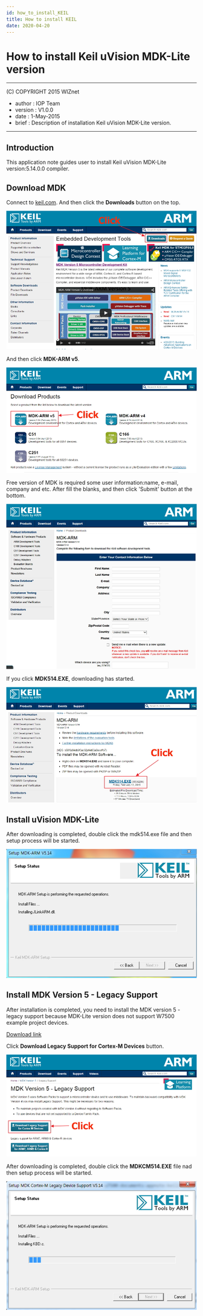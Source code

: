 ```yaml
---
id: how_to_install_KEIL
title: How to install KEIL
date: 2020-04-20
--- 
```


# How to install Keil uVision MDK-Lite version

******************************************************************************
(C) COPYRIGHT 2015 WIZnet

  * author  : IOP Team
  * version : V1.0.0
  * date    : 1-May-2015
  * brief   : Description of installation Keil uVision MDK-Lite version.

******************************************************************************

## Introduction

This application note guides user to install Keil uVision MDK-Lite version:5.14.0.0 compiler. 

## Download MDK

Connect to [keil.com](http://www.keil.com/). And then click the **Downloads** button on the top.

![keil_1](/img/products/w7500/documents/appnote/keil_1.jpg)

And then click **MDK-ARM v5**.

![keil_2](/img/products/w7500/documents/appnote/keil_2.jpg)

Free version of MDK is required some user information:name, e-mail, company and etc. After fill the blanks, and then click 'Submit' button at the bottom.

![keil_5](/img/products/w7500/documents/appnote/keil_5.jpg)

If you click **MDK514.EXE**, downloading has started.

![keil_3](/img/products/w7500/documents/appnote/keil_3.jpg)

## Install uVision MDK-Lite

After downloading is completed, double click the mdk514.exe file and then setup process will be started.

![keil_4](/img/products/w7500/documents/appnote/keil_4.jpg)

## Install MDK Version 5 - Legacy Support

After installation is completed, you need to install the MDK version 5 - legacy support because MDK-Lite version does not support W7500 example project devices.

[Download link](http://www2.keil.com/mdk5/legacy/)

Click **Download Legacy Support for Cortex-M Devices** button.

![keil_6](/img/products/w7500/documents/appnote/keil_6.jpg)

After downloading is completed, double click the **MDKCM514.EXE** file nad then setup process will be started.

![keil_7](/img/products/w7500/documents/appnote/keil_7.jpg)
